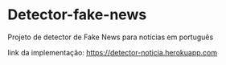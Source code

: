 # Detector-fake-news
Projeto de detector de Fake News para notícias em português

link da implementação: https://detector-noticia.herokuapp.com

